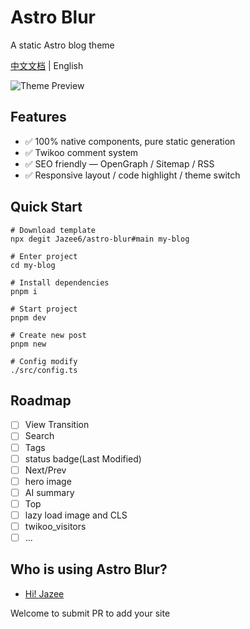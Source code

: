# Astro Blur

A static Astro blog theme

[中文文档](./README.md) | English

![Theme Preview](https://blog-cdn.jaze.top/2024/07/6e7813e44dad9a35be6c42b2c2e4eb53.webp)

## Features

- ✅ 100% native components, pure static generation
- ✅ Twikoo comment system
- ✅ SEO friendly — OpenGraph / Sitemap / RSS
- ✅ Responsive layout / code highlight / theme switch

## Quick Start

```shell
# Download template
npx degit Jazee6/astro-blur#main my-blog

# Enter project
cd my-blog

# Install dependencies
pnpm i

# Start project
pnpm dev

# Create new post
pnpm new

# Config modify
./src/config.ts
```

## Roadmap

- [ ] View Transition
- [ ] Search
- [ ] Tags
- [ ] status badge(Last Modified)
- [ ] Next/Prev
- [ ] hero image
- [ ] AI summary
- [ ] Top
- [ ] lazy load image and CLS
- [ ] twikoo_visitors
- [ ] ...

## Who is using Astro Blur?

- [Hi! Jazee](https://jaze.top)

Welcome to submit PR to add your site
